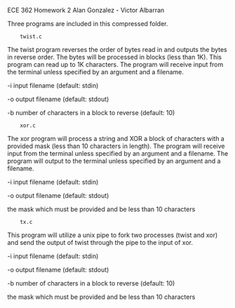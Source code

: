 ECE 362
Homework 2
Alan Gonzalez - Victor Albarran

Three programs are included in this compressed folder.

		twist.c

The twist program reverses the order of bytes read in and outputs 
the bytes in reverse order. The bytes will be processed in blocks 
(less than 1K). This program can read up to 1K characters. The program
will receive input from the terminal unless specified by an argument and
a filename.

-i <filename>	input filename (default: stdin)

-o <filename>	output filename (default: stdout)

-b <num>	number of characters in a block to reverse (default: 10)


		xor.c

The xor program will process a string and XOR a block of characters with a
provided mask (less than 10 characters in length). The program will receive
input from the terminal unless specified by an argument and a filename. The
program will output to the terminal unless specified by an argument and a 
filename.

-i <filename>	input filename (default: stdin)

-o <filename>	output filename (default: stdout)

<string>	the mask which must be provided and be less than 10 characters


		tx.c

This program will utilize a unix pipe to fork two processes (twist and xor)
and send the output of twist through the pipe to the input of xor.

-i <filename>	input filename (default: stdin)

-o <filename>	output filename (default: stdout)

-b <num>	number of characters in a block to reverse (default: 10)

<string>	the mask which must be provided and be less than 10 characters